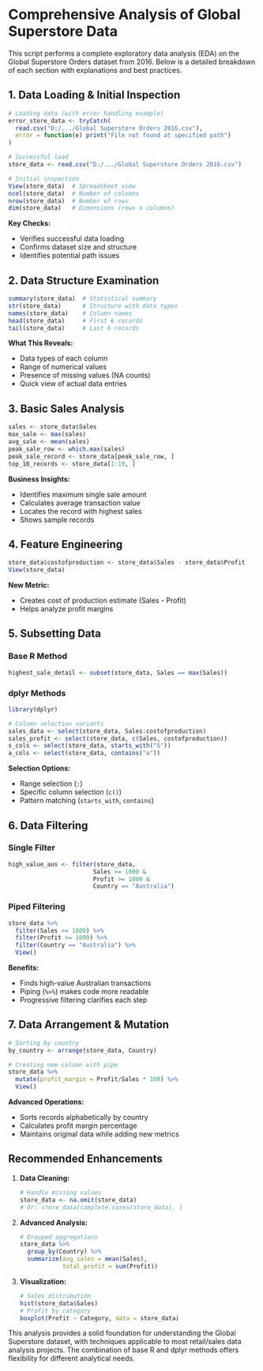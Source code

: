 # **Comprehensive Analysis of Global Superstore Data**

This script performs a complete exploratory data analysis (EDA) on the Global Superstore Orders dataset from 2016. Below is a detailed breakdown of each section with explanations and best practices.

## **1. Data Loading & Initial Inspection**

```r
# Loading data (with error handling example)
error_store_data <- tryCatch(
  read.csv("D:/.../Global Superstore Orders 2016.csv"),
  error = function(e) print("File not found at specified path")
)

# Successful load
store_data <- read.csv("D:/.../Global Superstore Orders 2016.csv")

# Initial inspection
View(store_data)  # Spreadsheet view
ncol(store_data)  # Number of columns
nrow(store_data)  # Number of rows
dim(store_data)   # Dimensions (rows x columns)
```

**Key Checks:**
- Verifies successful data loading
- Confirms dataset size and structure
- Identifies potential path issues

## **2. Data Structure Examination**

```r
summary(store_data)  # Statistical summary
str(store_data)      # Structure with data types
names(store_data)    # Column names
head(store_data)     # First 6 records
tail(store_data)     # Last 6 records
```

**What This Reveals:**
- Data types of each column
- Range of numerical values
- Presence of missing values (NA counts)
- Quick view of actual data entries

## **3. Basic Sales Analysis**

```r
sales <- store_data$Sales
max_sale <- max(sales)
avg_sale <- mean(sales)
peak_sale_row <- which.max(sales)
peak_sale_record <- store_data[peak_sale_row, ]
top_10_records <- store_data[1:10, ]
```

**Business Insights:**
- Identifies maximum single sale amount
- Calculates average transaction value
- Locates the record with highest sales
- Shows sample records

## **4. Feature Engineering**

```r
store_data$costofproduction <- store_data$Sales - store_data$Profit
View(store_data)
```

**New Metric:**
- Creates cost of production estimate (Sales - Profit)
- Helps analyze profit margins

## **5. Subsetting Data**

### **Base R Method**
```r
highest_sale_detail <- subset(store_data, Sales == max(Sales))
```

### **dplyr Methods**
```r
library(dplyr)

# Column selection variants
sales_data <- select(store_data, Sales:costofproduction)
sales_profit <- select(store_data, c(Sales, costofproduction))
s_cols <- select(store_data, starts_with("S"))
a_cols <- select(store_data, contains("a"))
```

**Selection Options:**
- Range selection (`:`)
- Specific column selection (`c()`)
- Pattern matching (`starts_with`, `contains`)

## **6. Data Filtering**

### **Single Filter**
```r
high_value_aus <- filter(store_data, 
                        Sales >= 1000 & 
                        Profit >= 1000 & 
                        Country == "Australia")
```

### **Piped Filtering**
```r
store_data %>%
  filter(Sales >= 1000) %>%
  filter(Profit >= 1000) %>%
  filter(Country == "Australia") %>%
  View()
```

**Benefits:**
- Finds high-value Australian transactions
- Piping (`%>%`) makes code more readable
- Progressive filtering clarifies each step

## **7. Data Arrangement & Mutation**

```r
# Sorting by country
by_country <- arrange(store_data, Country)

# Creating new column with pipe
store_data %>%
  mutate(profit_margin = Profit/Sales * 100) %>%
  View()
```

**Advanced Operations:**
- Sorts records alphabetically by country
- Calculates profit margin percentage
- Maintains original data while adding new metrics

## **Recommended Enhancements**

1. **Data Cleaning:**
   ```r
   # Handle missing values
   store_data <- na.omit(store_data)
   # Or: store_data[complete.cases(store_data), ]
   ```

2. **Advanced Analysis:**
   ```r
   # Grouped aggregations
   store_data %>%
     group_by(Country) %>%
     summarize(avg_sales = mean(Sales),
               total_profit = sum(Profit))
   ```

3. **Visualization:**
   ```r
   # Sales distribution
   hist(store_data$Sales)
   # Profit by category
   boxplot(Profit ~ Category, data = store_data)
   ```

This analysis provides a solid foundation for understanding the Global Superstore dataset, with techniques applicable to most retail/sales data analysis projects. The combination of base R and dplyr methods offers flexibility for different analytical needs.
